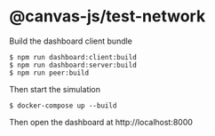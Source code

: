 # @canvas-js/test-network

Build the dashboard client bundle

```
$ npm run dashboard:client:build
$ npm run dashboard:server:build
$ npm run peer:build
```

Then start the simulation

```
$ docker-compose up --build
```

Then open the dashboard at http://localhost:8000

